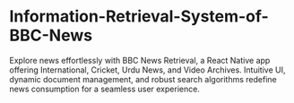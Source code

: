 # Information-Retrieval-System-of-BBC-News
Explore news effortlessly with BBC News Retrieval, a React Native app offering International, Cricket, Urdu News, and Video Archives. Intuitive UI, dynamic document management, and robust search algorithms redefine news consumption for a seamless user experience.
